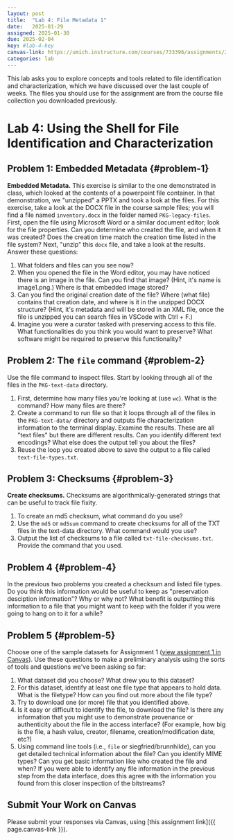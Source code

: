 ```yaml
---
layout: post
title:  "Lab 4: File Metadata 1"
date:   2025-01-29
assigned: 2025-01-30
due: 2025-02-04
key: #lab-4-key
canvas-link: https://umich.instructure.com/courses/733396/assignments/2649541
categories: lab
---
```


This lab asks you to explore concepts and tools related to file identification and characterization, which we have discussed over the last couple of weeks. The files you should use for the assignment are from the course file collection you downloaded previously.

# Lab 4: Using the Shell for File Identification and Characterization

## Problem 1: Embedded Metadata {#problem-1}

**Embedded Metadata.** This exercise is similar to the one demonstrated in class, which looked at the contents of a powerpoint file container. In that demonstration, we "unzipped" a PPTX and took a look at the files. For this exercise, take a look at the DOCX file in the course sample files; you will find a file named `inventory.docx` in the folder named `PKG-legacy-files`. First, open the file using Microsoft Word or a similar document editor; look for the file properties. Can you determine who created the file, and when it was created? Does the creation time match the creation time listed in the file system? Next, "unzip" this `docx` file, and take a look at the results. Answer these questions:

1. What folders and files can you see now?
2. When you opened the file in the Word editor, you may have noticed there is an image in the file. Can you find that image? (Hint, it's name is image1.png.) Where is that embedded image stored? 
3. Can you find the original creation date of the file? Where (what file) contains that creation date, and where is it in the unzipped DOCX structure? (Hint, it's metadata and will be stored in an XML file, once the file is unzipped you can search files in VSCode with Ctrl + F.)
4. Imagine you were a curator tasked with preserving access to this file. What functionalities do you think you would want to preserve? What software might be required to preserve this functionality?  

## Problem 2: The `file` command {#problem-2}

Use the file command to inspect files. Start by looking through all of the files in the `PKG-text-data` directory.

1. First, determine how many files you're looking at (use `wc`). What is the command? How many files are there?
2. Create a command to run file so that it loops through all of the files in the `PKG-text-data/` directory and outputs file characterization information to the terminal display. Examine the results. These are all "text files" but there are different results. Can you identify different text encodings? What else does the output tell you about the files?
3. Reuse the loop you created above to save the output to a file called `text-file-types.txt`.

## Problem 3: Checksums {#problem-3}

**Create checksums.** Checksums are algorithmically-generated strings that can be useful to track file fixity.

1. To create an md5 checksum, what command do you use?
2. Use the `md5` or `md5sum` command to create checksums for all of the TXT files in the text-data directory. What command would you use?  
3. Output the list of checksums to a file called `txt-file-checksums.txt`. Provide the command that you used.

## Problem 4 {#problem-4}

In the previous two problems you created a checksum and listed file types. Do you think this information would be useful to keep as "preservation desciption information"? Why or why not? What benefit is outputting this information to a file that you might want to keep with the folder if you were going to hang on to it for a while?

## Problem 5 {#problem-5}

Choose one of the sample datasets for Assignment 1 ([view assignment 1 in Canvas](https://umich.instructure.com/courses/733396/assignments/2649533)). Use these questions to make a preliminary analysis using the sorts of tools and questions we've been asking so far:

1. What dataset did you choose? What drew you to this dataset?
2. For this dataset, identify at least one file type that appears to hold data. What is the filetype? How can you find out more about the file type?
3. Try to download one (or more) file that you identified above.
4. Is it easy or difficult to identify the file, to download the file? Is there any information that you might use to demonstrate provenance or authenticity about the file in the access interface? (For example, how big is the file, a hash value, creator, filename, creation/modification date, etc?)
5. Using command line tools (i.e., `file` or siegfried/brunnhilde), can you get detailed technical information about the file? Can you identify MIME types? Can you get basic information like who created the file and when? If you were able to identify any file information in the previous step from the data interface, does this agree with the information you found from this closer inspection of the bitstreams?

## Submit Your Work on Canvas

Please submit your responses via Canvas, using [this assignment link]({{ page.canvas-link }}).
